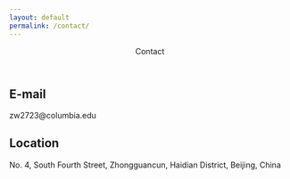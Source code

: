 ```yaml
---
layout: default
permalink: /contact/
---
```


<article class="post">
    <header class="post-header home">
      <div class="post-title">Contact</div>
    </header>
    <h2>E-mail</h2>
    <div class="contact">
        zw2723@columbia.edu
    </div>
    <h2>Location</h2>
    <div class="contact">
        No. 4, South Fourth Street, Zhongguancun, Haidian District, Beijing, China
    </div>
</article>